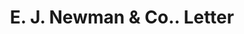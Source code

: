 ---
doi: 10.7916/D8FR17NF
date_other: '1880'
date_other_textual: 1880-1889
form: correspondence
genre:
- Letters (correspondence)
name:
- E. J. Newman & Co.
object_in_context_url: https://biggert.cul.columbia.edu/items/view/ave_biggert_00886
subject_hierarchical_geographic:
- Buffalo, New York, United States
subject_name:
- E. J. Newman & Co.
title: E. J. Newman & Co.. Letter
sort_title: E. J. Newman & Co.. Letter
call_number: ave_biggert_00886
coordinates:
- 42.90472222222222,-78.84944444444444
pid: ave_biggert_00886
identifiers: ave_biggert_00886
thumbnail: https://derivativo-3.library.columbia.edu/iiif/2/ldpd:345813/full/!256,256/0/native.jpg
permalink: /biggert/ave_biggert_00886/
layout: iiif-image-page
---